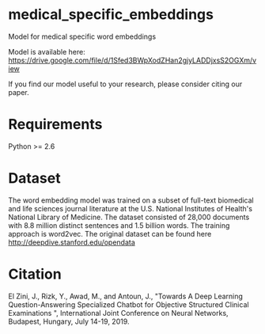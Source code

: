 # medical_specific_embeddings

Model for medical specific word embeddings

Model is available here: https://drive.google.com/file/d/1Sfed3BWpXodZHan2gjyLADDjxsS2OGXm/view

If you find our model useful to your research, please consider citing our paper.


# Requirements
Python >= 2.6

# Dataset
The word embedding model was trained on a subset of full-text biomedical and life sciences journal literature at the U.S. National Institutes of Health's National Library of Medicine. The dataset consisted of 28,000 documents with 8.8 million distinct sentences and 1.5 billion words.  The training approach is word2vec.
The original dataset can be found here
http://deepdive.stanford.edu/opendata

# Citation
El Zini, J., Rizk, Y., Awad, M., and Antoun, J., "Towards A Deep Learning Question-Answering Specialized Chatbot for Objective Structured Clinical Examinations ", International Joint Conference on Neural Networks, Budapest, Hungary, July 14-19, 2019. 



